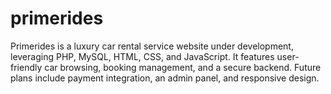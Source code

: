 ﻿# primerides
Primerides is a luxury car rental service website under development, leveraging PHP, MySQL, HTML, CSS, and JavaScript. It features user-friendly car browsing, booking management, and a secure backend. Future plans include payment integration, an admin panel, and responsive design.

